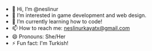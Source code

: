 - 👋 Hi, I’m @neslinur
- 👀 I’m interested in game development and web design.
- 🌱 I’m currently learning how to code!
- 📫 How to reach me: neslinurkayatx@gmail.com
- 😄 Pronouns: She/Her
- ⚡ Fun fact: I'm Turkish!

<!---
neslinur/neslinur is a ✨ special ✨ repository because its `README.md` (this file) appears on your GitHub profile.
You can click the Preview link to take a look at your changes.
--->
